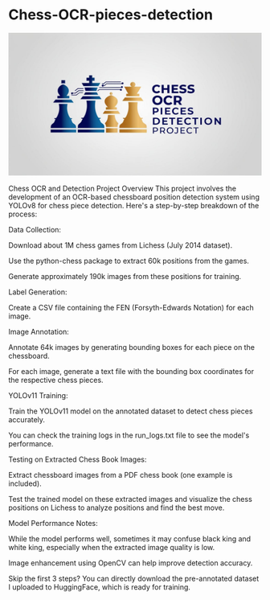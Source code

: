 # Chess-OCR-pieces-detection

![screenshot](logo.jpg)

Chess OCR and Detection Project Overview
This project involves the development of an OCR-based chessboard position detection system using YOLOv8 for chess piece detection. Here's a step-by-step breakdown of the process:

Data Collection:

Download about 1M chess games from Lichess (July 2014 dataset).

Use the python-chess package to extract 60k positions from the games.

Generate approximately 190k images from these positions for training.

Label Generation:

Create a CSV file containing the FEN (Forsyth-Edwards Notation) for each image.

Image Annotation:

Annotate 64k images by generating bounding boxes for each piece on the chessboard.

For each image, generate a text file with the bounding box coordinates for the respective chess pieces.

YOLOv11 Training:

Train the YOLOv11 model on the annotated dataset to detect chess pieces accurately.

You can check the training logs in the run_logs.txt file to see the model's performance.

Testing on Extracted Chess Book Images:

Extract chessboard images from a PDF chess book (one example is included).

Test the trained model on these extracted images and visualize the chess positions on Lichess to analyze positions and find the best move.

Model Performance Notes:

While the model performs well, sometimes it may confuse black king and white king, especially when the extracted image quality is low.

Image enhancement using OpenCV can help improve detection accuracy.

Skip the first 3 steps?
You can directly download the pre-annotated dataset I uploaded to HuggingFace, which is ready for training.

